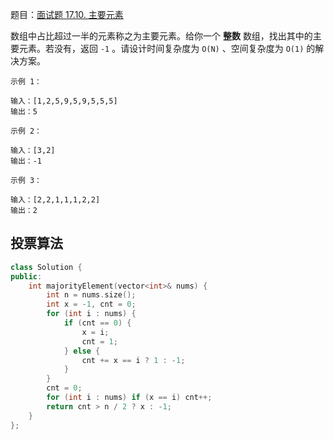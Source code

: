 题目：[面试题 17.10. 主要元素](https://leetcode.cn/problems/find-majority-element-lcci/)

数组中占比超过一半的元素称之为主要元素。给你一个 **整数** 数组，找出其中的主要元素。若没有，返回 `-1` 。请设计时间复杂度为 `O(N)` 、空间复杂度为 `O(1)` 的解决方案。

```
示例 1：

输入：[1,2,5,9,5,9,5,5,5]
输出：5

示例 2：

输入：[3,2]
输出：-1

示例 3：

输入：[2,2,1,1,1,2,2]
输出：2
```



## 投票算法

```c++
class Solution {
public:
    int majorityElement(vector<int>& nums) {
        int n = nums.size();
        int x = -1, cnt = 0;
        for (int i : nums) {
            if (cnt == 0) {
                x = i;
                cnt = 1;
            } else {
                cnt += x == i ? 1 : -1;
            }
        }
        cnt = 0;
        for (int i : nums) if (x == i) cnt++;
        return cnt > n / 2 ? x : -1;
    }
};
```

